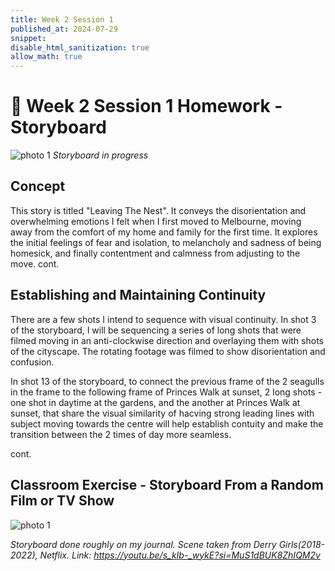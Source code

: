 ```yaml
---
title: Week 2 Session 1
published_at: 2024-07-29
snippet: 
disable_html_sanitization: true
allow_math: true
---
```

# :page_with_curl: Week 2 Session 1 Homework - Storyboard
![photo 1](photos/11.png)
*Storyboard in progress*

## Concept
This story is titled "Leaving The Nest". It conveys the disorientation and overwhelming emotions I felt when I first moved to Melbourne, moving away from the comfort of my home and family for the first time. It explores the initial feelings of fear and isolation, to melancholy and sadness of being homesick, and finally contentment and calmness from adjusting to the move. cont.

## Establishing and Maintaining Continuity

There are a few shots I intend to sequence with visual continuity. In shot 3 of the storyboard, I will be sequencing a series of long shots that were filmed moving in an anti-clockwise direction and overlaying them with shots of the cityscape. The rotating footage was filmed to show disorientation and confusion.

In shot 13 of the storyboard, to connect the previous frame of the 2 seagulls in the frame to the following frame of Princes Walk at sunset, 2 long shots - one shot in daytime at the gardens, and the another at Princes Walk at sunset, that share the visual similarity of hacving strong leading lines with subject moving towards the centre will help establish contuity and make the transition between the 2 times of day more seamless.

cont.

## Classroom Exercise - Storyboard From a Random Film or TV Show

![photo 1](photos/12.jpg)

*Storyboard done roughly on my journal. Scene taken from Derry Girls(2018-2022), Netflix. Link: https://youtu.be/s_kIb-_wykE?si=MuS1dBUK8ZhIQM2v*